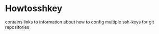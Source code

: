 # Howtosshkey
contains links to information about how to config multiple ssh-keys for git repositories
